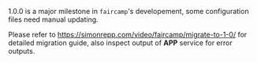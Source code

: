 1.0.0 is a major milestone in `faircamp`'s developement, some configuration files need manual updating.

Please refer to https://simonrepp.com/video/faircamp/migrate-to-1-0/ for detailed migration guide, also inspect output of __APP__ service for error outputs.